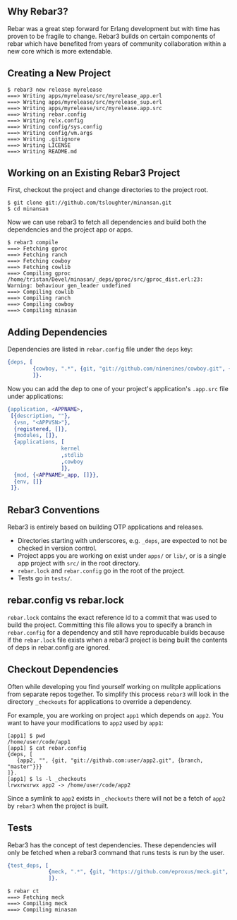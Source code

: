 ## Why Rebar3?

Rebar was a great step forward for Erlang development but with time has proven to be fragile to change. Rebar3 builds on certain components of rebar which have benefited from years of community collaboration within a new core which is more extendable.

## Creating a New Project

```shell
$ rebar3 new release myrelease
===> Writing apps/myrelease/src/myrelease_app.erl
===> Writing apps/myrelease/src/myrelease_sup.erl
===> Writing apps/myrelease/src/myrelease.app.src
===> Writing rebar.config
===> Writing relx.config
===> Writing config/sys.config
===> Writing config/vm.args
===> Writing .gitignore
===> Writing LICENSE
===> Writing README.md
```

## Working on an Existing Rebar3 Project

First, checkout the project and change directories to the project root.

```shell
$ git clone git://github.com/tsloughter/minansan.git
$ cd minansan
```

Now we can use rebar3 to fetch all dependencies and build both the dependencies and the project app or apps.

```shell
$ rebar3 compile
===> Fetching gproc
===> Fetching ranch
===> Fetching cowboy
===> Fetching cowlib
===> Compiling gproc
/home/tristan/Devel/minasan/_deps/gproc/src/gproc_dist.erl:23: Warning: behaviour gen_leader undefined
===> Compiling cowlib
===> Compiling ranch
===> Compiling cowboy
===> Compiling minasan
```

## Adding Dependencies

Dependencies are listed in `rebar.config` file under the `deps` key:

```erlang
{deps, [
        {cowboy, ".*", {git, "git://github.com/ninenines/cowboy.git", {tag, "1.0.0"}}}
        ]}.
```

Now you can add the dep to one of your project's application's `.app.src` file under applications:

```erlang
{application, <APPNAME>,
 [{description, ""},
  {vsn, "<APPVSN>"},
  {registered, []},
  {modules, []},
  {applications, [
                 kernel
                 ,stdlib
                 ,cowboy
                 ]},
  {mod, {<APPNAME>_app, []}},
  {env, []}
 ]}.
```

## Rebar3 Conventions

Rebar3 is entirely based on building OTP applications and releases.

* Directories starting with underscores, e.g. `_deps`, are expected to not be checked in version control.
* Project apps you are working on exist under `apps/` or `lib/`, or is a single app project with `src/` in the root directory.
* `rebar.lock` and `rebar.config` go in the root of the project.
* Tests go in `tests/`.

## rebar.config vs rebar.lock

`rebar.lock` contains the exact reference id to a commit that was used to build the project. Committing this file allows you to specify a branch in `rebar.config` for a dependency and still have reproducable builds because if the `rebar.lock` file exists when a rebar3 project is being built the contents of deps in rebar.config are ignored.

## Checkout Dependencies

Often while developing you find yourself working on mulitple applications from separate repos together. To simplify this process `rebar3` will look in the directory `_checkouts` for applications to override a dependency.

For example, you are working on project `app1` which depends on `app2`. You want to have your modifications to `app2` used by `app1`:

```shell
[app1] $ pwd
/home/user/code/app1
[app1] $ cat rebar.config
{deps, [
   {app2, "", {git, "git://github.com:user/app2.git", {branch, "master"}}}
]}.
[app1] $ ls -l _checkouts
lrwxrwxrwx app2 -> /home/user/code/app2
```

Since a symlink to `app2` exists in `_checkouts` there will not be a fetch of `app2` by `rebar3` when the project is built.

## Tests

Rebar3 has the concept of test dependencies. These dependencies will only be fetched when a rebar3 command that runs tests is run by the user.

```erlang
{test_deps, [
             {meck, ".*", {git, "https://github.com/eproxus/meck.git", {tag, "0.8"}}}
             ]}.
```

```shell
$ rebar ct
===> Fetching meck
===> Compiling meck
===> Compiling minasan
```
